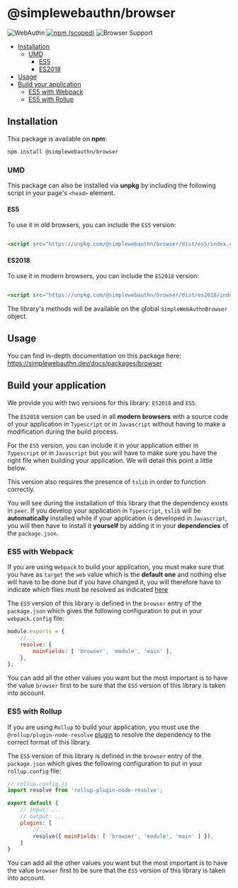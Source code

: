 <!-- omit in toc -->

# @simplewebauthn/browser

![WebAuthn](https://img.shields.io/badge/WebAuthn-Simplified-blueviolet?style=for-the-badge&logo=WebAuthn)
[![npm (scoped)](https://img.shields.io/npm/v/@simplewebauthn/browser?style=for-the-badge&logo=npm)](https://www.npmjs.com/package/@simplewebauthn/browser)
![Browser Support](https://img.shields.io/badge/Browser-ES2018+-brightgreen?style=for-the-badge&logo=Mozilla+Firefox)

- [Installation](#installation)
    - [UMD](#umd)
        - [ES5](#es5)
        - [ES2018](#es2018)
- [Usage](#usage)
- [Build your application](#build-your-application)
    - [ES5 with Webpack](#es5-with-webpack)
    - [ES5 with Rollup](#es5-with-rollup)

## Installation

This package is available on **npm**:

```sh
npm install @simplewebauthn/browser
```

### UMD

This package can also be installed via **unpkg** by including the following script in your page's `<head>` element.

#### ES5

To use it in old browsers, you can include the `ES5` version:

```html

<script src="https://unpkg.com/@simplewebauthn/browser/dist/es5/index.umd.min.js"></script>
```

#### ES2018

To use it in modern browsers, you can include the `ES2018` version:

```html

<script src="https://unpkg.com/@simplewebauthn/browser/dist/es2018/index.umd.min.js"></script>
```

The library's methods will be available on the global `SimpleWebAuthnBrowser` object.

## Usage

You can find in-depth documentation on this package here: https://simplewebauthn.dev/docs/packages/browser

## Build your application

We provide you with two versions for this library: `ES2018` and `ES5`.

The `ES2018` version can be used in all **modern browsers** with a source code of your application in `Typescript` or
in `Javascript` without having to make a modification during the build process.

For the `ES5` version, you can include it in your application either in `Typescript` or in `Javascript` but you will
have to make sure you have the right file when building your application. We will detail this point a little below.

This version also requires the presence of `tslib` in order to function correctly.

You will see during the installation of this library that the dependency exists in `peer`. If you develop your
application in `Typescript`, `tslib` will be **automatically** installed while if your application is developed
in `Javascript`, you will then have to install it **yourself** by adding it in your **dependencies** of
the `package.json`.

### ES5 with Webpack

If you are using `Webpack` to build your application, you must make sure that you have as `target` the `web` value which
is the **default one** and nothing else will have to be done but if you have changed it, you will therefore have to indicate which files must be resolved as
indicated [here](https://webpack.js.org/configuration/resolve/#resolvemainfields)

The `ES5` version of this library is defined in the `browser` entry of the `package.json` which gives the following
configuration to put in your `webpack.config` file:

```js
module.exports = {
    //...
    resolve: {
        mainFields: [ 'browser', 'module', 'main' ],
    },
};
```

You can add all the other values you want but the most important is to have the value `browser` first to be sure that
the `ES5` version of this library is taken into account.

### ES5 with Rollup

If you are using `Rollup` to build your application, you must use
the `@rollup/plugin-node-resolve` [plugin](https://github.com/rollup/rollup-plugin-node-resolve#usage) to resolve the
dependency to the correct format of this library.

The `ES5` version of this library is defined in the `browser` entry of the `package.json` which gives the following
configuration to put in your `rollup.config` file:

```js
// rollup.config.js
import resolve from 'rollup-plugin-node-resolve';

export default {
    // input: ...
    // output: ...
    plugins: [
        //...
        resolve({ mainFields: [ 'browser', 'module', 'main' ] }),
    ]
}
```

You can add all the other values you want but the most important is to have the value `browser` first to be sure that
the `ES5` version of this library is taken into account.

